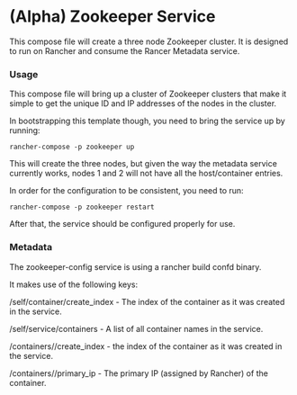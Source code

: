 # (Alpha) Zookeeper Service


This compose file will create a three node Zookeeper cluster. It is designed to run on Rancher and consume the Rancer Metadata service. 


### Usage

This compose file will bring up a cluster of Zookeeper clusters that make it simple to get the unique ID and IP addresses of the nodes in the cluster. 

In bootstrapping this template though, you need to bring the service up by running:

`rancher-compose -p zookeeper up`

This will create the three nodes, but given the way the metadata service currently works, nodes 1 and 2 will not have all the host/container entries.

In order for the configuration to be consistent, you need to run:

`rancher-compose -p zookeeper restart`

After that, the service should be configured properly for use.


### Metadata

The zookeeper-config service is using a rancher build confd binary.

It makes use of the following keys:

/self/container/create_index - The index of the container as it was created in the service.

/self/service/containers - A list of all container names in the service.

/containers/<name>/create_index - the index of the container as it was created in the service.

/containers/<name>/primary_ip - The primary IP (assigned by Rancher) of the container.